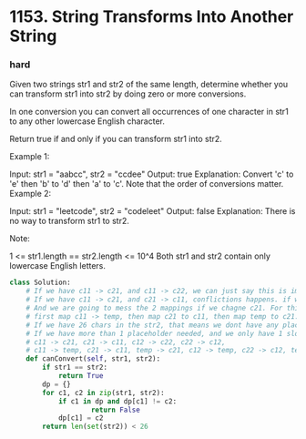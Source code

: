 # 1153. String Transforms Into Another String
### hard
Given two strings str1 and str2 of the same length, determine whether you can transform str1 into str2 by doing zero or more conversions.

In one conversion you can convert all occurrences of one character in str1 to any other lowercase English character.

Return true if and only if you can transform str1 into str2.

 

Example 1:

Input: str1 = "aabcc", str2 = "ccdee"
Output: true
Explanation: Convert 'c' to 'e' then 'b' to 'd' then 'a' to 'c'. Note that the order of conversions matter.
Example 2:

Input: str1 = "leetcode", str2 = "codeleet"
Output: false
Explanation: There is no way to transform str1 to str2.
 

Note:

1 <= str1.length == str2.length <= 10^4
Both str1 and str2 contain only lowercase English letters.



```python
class Solution:
    # If we have c11 -> c21, and c11 -> c22, we can just say this is impossible to convert
    # If we have c11 -> c21, and c21 -> c11, conflictions happens. if we change c11 to c21, then we have 2 c21 at the same time
    # And we are going to mess the 2 mappings if we chagne c21. For this case, we can use a unused placeholder for this
    # first map c11 -> temp, then map c21 to c11, then map temp to c21. And this would work
    # If we have 26 chars in the str2, that means we dont have any place holder, return false
    # If we have more than 1 placeholder needed, and we only have 1 slot available in s2, it also works
    # c11 -> c21, c21 -> c11, c12 -> c22, c22 -> c12, 
    # c11 -> temp, c21 -> c11, temp -> c21, c12 -> temp, c22 -> c12, temp -> c12.
    def canConvert(self, str1, str2):
        if str1 == str2:
            return True
        dp = {}
        for c1, c2 in zip(str1, str2):
            if c1 in dp and dp[c1] != c2:
                    return False
            dp[c1] = c2
        return len(set(str2)) < 26
```